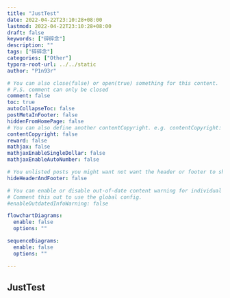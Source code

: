 ```yaml
---
title: "JustTest"
date: 2022-04-22T23:10:28+08:00
lastmod: 2022-04-22T23:10:28+08:00
draft: false
keywords: ["碎碎念"]
description: ""
tags: ["碎碎念"]
categories: ["Other"]
typora-root-url: ../../static
author: "P1n93r"

# You can also close(false) or open(true) something for this content.
# P.S. comment can only be closed
comment: false
toc: true
autoCollapseToc: false
postMetaInFooter: false
hiddenFromHomePage: false
# You can also define another contentCopyright. e.g. contentCopyright: "This is another copyright."
contentCopyright: false
reward: false
mathjax: false
mathjaxEnableSingleDollar: false
mathjaxEnableAutoNumber: false

# You unlisted posts you might want not want the header or footer to show
hideHeaderAndFooter: false

# You can enable or disable out-of-date content warning for individual post.
# Comment this out to use the global config.
#enableOutdatedInfoWarning: false

flowchartDiagrams:
  enable: false
  options: ""

sequenceDiagrams: 
  enable: false
  options: ""

---
```


## JustTest
